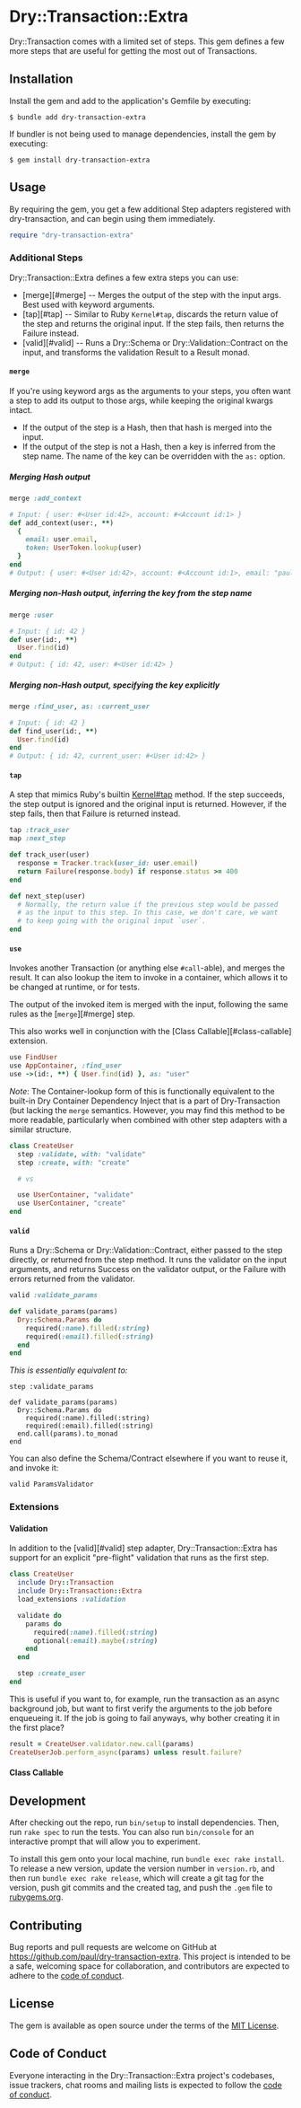 # Dry::Transaction::Extra

Dry::Transaction comes with a limited set of steps. This gem defines a few more steps that are useful for getting the most out of Transactions.

## Installation


Install the gem and add to the application's Gemfile by executing:

    $ bundle add dry-transaction-extra

If bundler is not being used to manage dependencies, install the gem by executing:

    $ gem install dry-transaction-extra

## Usage

By requiring the gem, you get a few additional Step adapters registered with dry-transaction, and can begin using them immediately. 

```ruby
require "dry-transaction-extra"
```

### Additional Steps

Dry::Transaction::Extra defines a few extra steps you can use:

 * [merge][#merge] -- Merges the output of the step with the input args. Best used with keyword arguments.
 * [tap][#tap] -- Similar to Ruby `Kernel#tap`, discards the return value of the step
   and returns the original input. If the step fails, then returns the Failure
   instead.
 * [valid][#valid] -- Runs a Dry::Schema or Dry::Validation::Contract on the input, and transforms the validation Result to a Result monad.

#### `merge`

If you're using keyword args as the arguments to your steps, you often want a
step to add its output to those args, while keeping the original kwargs intact.

 * If the output of the step is a Hash, then that hash is merged into the input.
 * If the output of the step is not a Hash, then a key is inferred from the
   step name. The name of the key can be overridden with the `as:` option.

##### Merging Hash output

```ruby
merge :add_context

# Input: { user: #<User id:42>, account: #<Account id:1> }
def add_context(user:, **)
  {
    email: user.email,
    token: UserToken.lookup(user)
  }
end
# Output: { user: #<User id:42>, account: #<Account id:1>, email: "paul@myapp.example", token: "1234" }
```

##### Merging non-Hash output, inferring the key from the step name

```ruby
merge :user

# Input: { id: 42 }
def user(id:, **)
  User.find(id)
end
# Output: { id: 42, user: #<User id:42> }
```

##### Merging non-Hash output, specifying the key explicitly

```ruby
merge :find_user, as: :current_user

# Input: { id: 42 }
def find_user(id:, **)
  User.find(id)
end
# Output: { id: 42, current_user: #<User id:42> }
```

#### `tap` 

A step that mimics Ruby's builtin
[Kernel#tap](https://ruby-doc.org/3.1.2/Kernel.html#method-i-tap) method. If
the step succeeds, the step output is ignored and the original input is
returned. However, if the step fails, then that Failure is returned instead.

```ruby
tap :track_user
map :next_step

def track_user(user)
  response = Tracker.track(user_id: user.email)
  return Failure(response.body) if response.status >= 400
end

def next_step(user)
  # Normally, the return value if the previous step would be passed
  # as the input to this step. In this case, we don't care, we want
  # to keep going with the original input `user`.
end
```

#### `use`

Invokes another Transaction (or anything else `#call`-able), and merges the
result. It can also lookup the item to invoke in a container, which allows it
to be changed at runtime, or for tests.

The output of the invoked item is merged with the input, following the same
rules as the [`merge`][#merge] step.

This also works well in conjunction with the [Class Callable][#class-callable]
extension.

```ruby
use FindUser
use AppContainer, :find_user
use ->(id:, **) { User.find(id) }, as: "user"
```

*Note*: The Container-lookup form of this is functionally equivalent to the built-in Dry Container Dependency Inject that is a part of Dry-Transaction (but lacking the `merge` semantics. However, you may find this method to be more readable, particularly when combined with other step adapters with a similar structure.

```ruby
class CreateUser
  step :validate, with: "validate"
  step :create, with: "create"

  # vs

  use UserContainer, "validate"
  use UserContainer, "create"
end
```

#### `valid`

Runs a Dry::Schema or Dry::Validation::Contract, either passed to the step
directly, or returned from the step method. It runs the validator on the input
arguments, and returns Success on the validator output, or the Failure with
errors returned from the validator.

```ruby
valid :validate_params

def validate_params(params)
  Dry::Schema.Params do
    required(:name).filled(:string)
    required(:email).filled(:string)
  end
end
```

*This is essentially equivalent to:*

```
step :validate_params

def validate_params(params)
  Dry::Schema.Params do
    required(:name).filled(:string)
    required(:email).filled(:string)
  end.call(params).to_monad
end
```

You can also define the Schema/Contract elsewhere if you want to reuse it, and invoke it:

```
valid ParamsValidator
```

### Extensions

#### Validation

In addition to the [valid][#valid] step adapter, Dry::Transaction::Extra has
support for an explicit "pre-flight" validation that runs as the first step. 

```ruby
class CreateUser
  include Dry::Transaction
  include Dry::Transaction::Extra
  load_extensions :validation

  validate do
    params do
      required(:name).filled(:string)
      optional(:email).maybe(:string)
    end
  end

  step :create_user
end
```

This is useful if you want to, for example, run the transaction as an async background job, but want to first verify the arguments to the job before enqueueing it. If the job is going to fail anyways, why bother creating it in the first place?

```ruby
result = CreateUser.validator.new.call(params)
CreateUserJob.perform_async(params) unless result.failure?
```

#### Class Callable

## Development

After checking out the repo, run `bin/setup` to install dependencies. Then, run `rake spec` to run the tests. You can also run `bin/console` for an interactive prompt that will allow you to experiment.

To install this gem onto your local machine, run `bundle exec rake install`. To release a new version, update the version number in `version.rb`, and then run `bundle exec rake release`, which will create a git tag for the version, push git commits and the created tag, and push the `.gem` file to [rubygems.org](https://rubygems.org).

## Contributing

Bug reports and pull requests are welcome on GitHub at https://github.com/paul/dry-transaction-extra. This project is intended to be a safe, welcoming space for collaboration, and contributors are expected to adhere to the [code of conduct](https://github.com/paul/dry-transaction-extra/blob/main/CODE_OF_CONDUCT.md).

## License

The gem is available as open source under the terms of the [MIT License](https://opensource.org/licenses/MIT).

## Code of Conduct

Everyone interacting in the Dry::Transaction::Extra project's codebases, issue trackers, chat rooms and mailing lists is expected to follow the [code of conduct](https://github.com/paul/dry-transaction-extra/blob/main/CODE_OF_CONDUCT.md).
